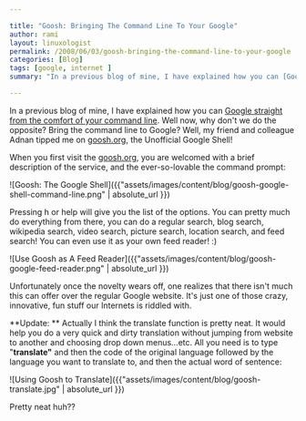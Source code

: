 ```yaml
---

title: "Goosh: Bringing The Command Line To Your Google"
author: rami
layout: linuxologist
permalink: /2008/06/03/goosh-bringing-the-command-line-to-your-google
categories: [Blog]
tags: [google, internet ]
summary: "In a previous blog of mine, I have explained how you can [Google straight from the comfort of your command line](/2008/04/18/google-search-straight-from-the-command-line/). Well now, why don't we do the opposite? Bring the command line to Google? Well, my friend and colleague Adnan tipped me on [goosh.org](http://goosh.org/), the Unofficial Google Shell!"

---
```


In a previous blog of mine, I have explained how you can [Google straight from the comfort of your command line](/2008/04/18/google-search-straight-from-the-command-line/). Well now, why don't we do the opposite? Bring the command line to Google? Well, my friend and colleague Adnan tipped me on [goosh.org](http://goosh.org/ "gnoosh.org"), the Unofficial Google Shell!

When you first visit the [goosh.org](http://goosh.org), you are welcomed with a brief description of the service, and the ever-so-lovable the command prompt:

![Goosh: The Google Shell]({{"assets/images/content/blog/goosh-google-shell-command-line.png" | absolute_url }})

Pressing h or help will give you the list of the options. You can pretty much do everything from there, you can do a regular search, blog search, wikipedia search, video search, picture search, location search, and feed search! You can even use it as your own feed reader! :)

![Use Goosh as A Feed Reader]({{"assets/images/content/blog/goosh-google-feed-reader.png" | absolute_url }})

Unfortunately once the novelty wears off, one realizes that there isn't much this can offer over the regular Google website. It's just one of those crazy, innovative, fun stuff our Internets is riddled with.

**Update: ** Actually I think the translate function is pretty neat. It would help you do a very quick and dirty translation without jumping from website to another and choosing drop down menus...etc. All you need is to type "**translate"** and then the code of the original language followed by the language you want to translate to, and then the actual word of sentence:

![Using Goosh to Translate]({{"assets/images/content/blog/goosh-translate.jpg" | absolute_url }})

Pretty neat huh??
